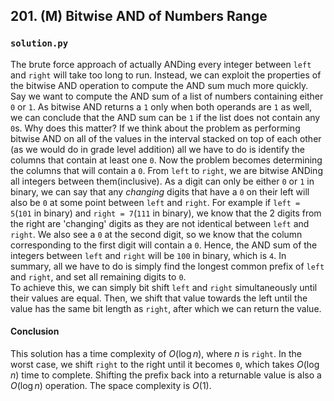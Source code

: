 ## 201. (M) Bitwise AND of Numbers Range

### `solution.py`
The brute force approach of actually ANDing every integer between `left` and `right` will take too long to run. Instead, we can exploit the properties of the bitwise AND operation to compute the AND sum much more quickly. Say we want to compute the AND sum of a list of numbers containing either `0` or `1`. As bitwise AND returns a `1` only when both operands are `1` as well, we can conclude that the AND sum can be `1` if the list does not contain any `0`s. Why does this matter? If we think about the problem as performing bitwise AND on all of the values in the interval stacked on top of each other (as we would do in grade level addition) all we have to do is identify the columns that contain at least one `0`. Now the problem becomes determining the columns that will contain a `0`. From `left` to `right`, we are bitwise ANDing all integers between them(inclusive). As a digit can only be either `0` or `1` in binary, we can say that any *changing* digits that have a `0` on their left will also be `0` at some point between `left` and `right`. For example if `left = 5`(`101` in binary) and `right = 7`(`111` in binary), we know that the 2 digits from the right are 'changing' digits as they are not identical between `left` and `right`. We also see a `0` at the second digit, so we know that the column corresponding to the first digit will contain a `0`. Hence, the AND sum of the integers between `left` and `right` will be `100` in binary, which is `4`. In summary, all we have to do is simply find the longest common prefix of `left` and `right`, and set all remaining digits to `0`.  
To achieve this, we can simply bit shift `left` and `right` simultaneously until their values are equal. Then, we shift that value towards the left until the value has the same bit length as `right`, after which we can return the value.  

#### Conclusion
This solution has a time complexity of $O(\log n)$, where $n$ is `right`. In the worst case, we shift `right` to the right until it becomes `0`, which takes $O(\log n)$ time to complete. Shifting the prefix back into a returnable value is also a $O(\log n)$ operation. The space complexity is $O(1)$.  
  

